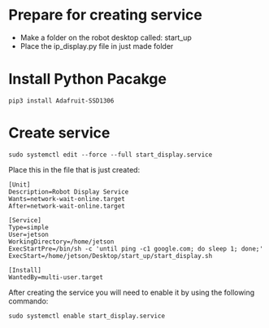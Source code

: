# Prepare for creating service
* Make a folder on the robot desktop called: start_up
* Place the ip_display.py file in just made folder

# Install Python Pacakge
```
pip3 install Adafruit-SSD1306
```

# Create service
```
sudo systemctl edit --force --full start_display.service
```
Place this in the file that is just created:
```
[Unit]
Description=Robot Display Service
Wants=network-wait-online.target
After=network-wait-online.target

[Service]
Type=simple
User=jetson
WorkingDirectory=/home/jetson
ExecStartPre=/bin/sh -c 'until ping -c1 google.com; do sleep 1; done;'
ExecStart=/home/jetson/Desktop/start_up/start_display.sh

[Install]
WantedBy=multi-user.target
```

After creating the service you will need to enable it by using the following commando:

```
sudo systemctl enable start_display.service
```
